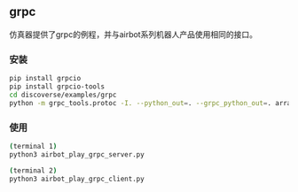 ## grpc

仿真器提供了grpc的例程，并与airbot系列机器人产品使用相同的接口。

### 安装

```bash
pip install grpcio
pip install grpcio-tools
cd discoverse/examples/grpc
python -m grpc_tools.protoc -I. --python_out=. --grpc_python_out=. array.proto
```

### 使用

```bash
(terminal 1)
python3 airbot_play_grpc_server.py

(terminal 2)
python3 airbot_play_grpc_client.py
```
